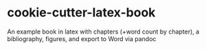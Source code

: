 # cookie-cutter-latex-book
An example book in latex with chapters (+word count by chapter), a bibliography, figures, and export to Word via pandoc
